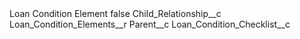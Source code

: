 <?xml version="1.0" encoding="UTF-8"?>
<CustomMetadata xmlns="http://soap.sforce.com/2006/04/metadata" xmlns:xsi="http://www.w3.org/2001/XMLSchema-instance" xmlns:xsd="http://www.w3.org/2001/XMLSchema">
    <label>Loan Condition Element</label>
    <protected>false</protected>
    <values>
        <field>Child_Relationship__c</field>
        <value xsi:type="xsd:string">Loan_Condition_Elements__r</value>
    </values>
    <values>
        <field>Parent__c</field>
        <value xsi:type="xsd:string">Loan_Condition_Checklist__c</value>
    </values>
</CustomMetadata>
